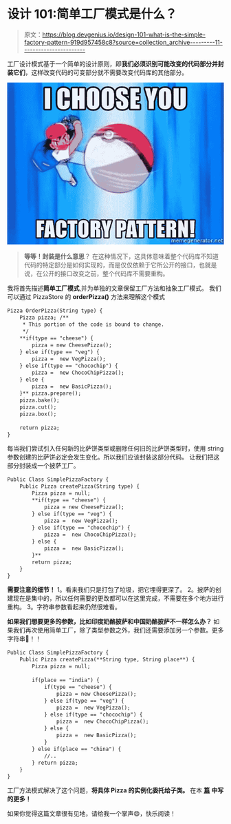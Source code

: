 # 设计 101:简单工厂模式是什么？

> 原文：<https://blog.devgenius.io/design-101-what-is-the-simple-factory-pattern-919d957458c8?source=collection_archive---------11----------------------->

工厂设计模式基于一个简单的设计原则，即**我们必须识别可能改变的代码部分并封装它们**，这样改变代码的可变部分就不需要改变代码库的其他部分。

![](img/60ad7e8dbb0ce17158121f363b6bff85.png)

> **等等！封装是什么意思**？
> 在这种情况下，这具体意味着整个代码库不知道代码的特定部分是如何实现的，而是仅仅依赖于它所公开的接口，也就是说，在公开的接口改变之前，整个代码库不需要重构。

我将首先描述**简单工厂模式**,并为单独的文章保留工厂方法和抽象工厂模式。
我们可以通过 PizzaStore 的 **orderPizza()** 方法来理解这个模式

```
Pizza OrderPizza(String type) {
    Pizza pizza; /**
     * This portion of the code is bound to change.
     */
    **if(type == "cheese") {
        pizza = new CheesePizza();
    } else if(type == "veg") {
        pizza =  new VegPizza();
    } else if(type == "chocochip") {
        pizza =  new ChocoChipPizza();
    } else {
        pizza =  new BasicPizza();
    }** pizza.prepare();
    pizza.bake();
    pizza.cut();
    pizza.box();

    return pizza;
}
```

每当我们尝试引入任何新的比萨饼类型或删除任何旧的比萨饼类型时，使用 string 参数创建的比萨饼必定会发生变化。所以我们应该封装这部分代码。
让我们把这部分封装成一个披萨工厂。

```
Public Class SimplePizzaFactory {
    Public Pizza createPizza(String type) {
        Pizza pizza = null;
        **if(type == "cheese") {
            pizza = new CheesePizza();
        } else if(type == "veg") {
            pizza =  new VegPizza();
        } else if(type == "chocochip") {
            pizza =  new ChocoChipPizza();
        } else {
            pizza =  new BasicPizza();
        }**
        return pizza;
    }
}
```

**需要注意的细节！** 1。看来我们只是打包了垃圾，把它埋得更深了。
2。披萨的创建现在是集中的，所以任何需要的更改都可以在这里完成，不需要在多个地方进行重构。
3。字符串参数看起来仍然很难看。

**如果我们想要更多的参数，比如印度奶酪披萨和中国奶酪披萨不一样怎么办？** 如果我们再次使用简单工厂，除了类型参数之外，我们还需要添加另一个参数。更多字符串🤕！！

```
Public Class SimplePizzaFactory {
    Public Pizza createPizza(**String type, String place**) {
        Pizza pizza = null;

        if(place == "india") {
            if(type == "cheese") {
                pizza = new CheesePizza();
            } else if(type == "veg") {
                pizza =  new VegPizza();
            } else if(type == "chocochip") {
                pizza =  new ChocoChipPizza();
            } else {
                pizza =  new BasicPizza();
            }
        } else if(place == "china") {
            //..
        } return pizza;
    }
}
```

工厂方法模式解决了这个问题，**将具体 Pizza 的实例化委托给子类。** 在本 [**篇**](https://lug0.medium.com/design-102-why-do-we-need-factory-method-pattern-a272385731e6) **中写的更多！**

如果你觉得这篇文章很有见地，请给我一个掌声😄，快乐阅读！